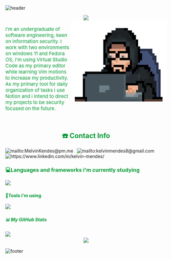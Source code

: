 ![header](https://capsule-render.vercel.app/api?type=waving&height=225&color=0:33cc33,100:66ffcc&text=Welcome%20to%20my%20profile!&fontSize=42&fontColor=FFFFFF&fontAlign=50&fontAlignY=35&animation=fadeIn)
<div align="center" href="https://git.io/typing-svg"><img src="https://readme-typing-svg.demolab.com?font=Honk&size=34&pause=1000&color=009933&background=FFFFFF00&center=true&random=false&width=435&lines=Hello+there!"></div>
 <img align="right" width="300" height="250" src="/Coding.gif">
 <p align="left" style="color: #009933; font-size: 15px;">I'm an undergraduate of software engineering, keen on information security. I work with two environments on windows 11 and Fedora OS, i'm using Virtual Studio Code as my primary editor while learning Vim motions to increase my productivity. As my primary tool for daily organization of tasks i use Notion and i intend to direct my projects to be security focused on the future.</p>
<br />
<h2 align="center" style="color: #009933">☎️ Contact Info</h2>
  <img src="https://img.shields.io/badge/ProtonMail-8B89CC?style=for-the-badge&logo=protonmail&logoColor=white" alt="mailto:MelvinKendes@pm.me">&nbsp;&nbsp;
  <img src="https://img.shields.io/badge/Gmail-D14836?style=for-the-badge&logo=gmail&logoColor=white"alt="mailto:kelvinmendes8@gmail.com">&nbsp;&nbsp;
  <img src="https://img.shields.io/badge/LinkedIn-0077B5?style=for-the-badge&logo=linkedin&logoColor=white" alt="https://www.linkedin.com/in/kelvin-mendes/">

<h3 align="left" style="color: #009933">💻Languages and frameworks i'm currently studying</h3>
  <img src="https://skillicons.dev/icons?i=c,html,css,js,bootstrap&theme=dark&perline=6"/>

<h4 align="left" style="color: #009933">🔧Tools i'm using</h4>
 <img  src="https://skillicons.dev/icons?i=git,bash,powershell,github,stackoverflow,notion,vim,vscode,codepen,replit,windows,linux&theme=dark&perline=6"/>
    
<h5 align="left" style="color: #009933">📊 My GitHub Stats</h5>
  <img src="https://github-readme-stats.vercel.app/api/top-langs/?username=Md1o1&theme=merko"/>

<div align="center" style="color: #009933">
  <img src="https://komarev.com/ghpvc/?username=Md1o1&color=green&style=flat-square&label=Visits">
</div>

![footer](https://capsule-render.vercel.app/api?type=waving&height=200&color=0:33cc33,100:66ffcc&text=Thanks%20for%20visiting!&fontSize=30&fontColor=FFFFFF&fontAlign=50&fontAlignY=65&animation=fadeIn&section=footer&reversal=true)